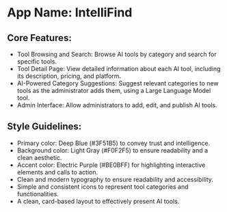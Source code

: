 # **App Name**: IntelliFind

## Core Features:

- Tool Browsing and Search: Browse AI tools by category and search for specific tools.
- Tool Detail Page: View detailed information about each AI tool, including its description, pricing, and platform.
- AI-Powered Category Suggestions: Suggest relevant categories to new tools as the administrator adds them, using a Large Language Model tool.
- Admin Interface: Allow administrators to add, edit, and publish AI tools.

## Style Guidelines:

- Primary color: Deep Blue (#3F51B5) to convey trust and intelligence.
- Background color: Light Gray (#F0F2F5) to ensure readability and a clean aesthetic.
- Accent color: Electric Purple (#BE0BFF) for highlighting interactive elements and calls to action.
- Clean and modern typography to ensure readability and accessibility.
- Simple and consistent icons to represent tool categories and functionalities.
- A clean, card-based layout to effectively present AI tools.
